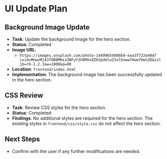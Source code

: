 # UI Update Plan

## Background Image Update
- **Task**: Update the background image for the hero section.
- **Status**: Completed
- **Image URL**: 
  - `https://images.unsplash.com/photo-1449965408869-eaa3f722e40d?ixid=MnwxMjA3fDB8MHxzZWFyY2h8MXx8ZHJpdmluZ3xlbnwwfHwwfHw%3D&ixlib=rb-1.2.1&w=1000&q=80`
- **Location**: `frontend/index.html`
- **Implementation**: The background image has been successfully updated in the hero section.

## CSS Review
- **Task**: Review CSS styles for the hero section.
- **Status**: Completed
- **Findings**: No additional styles are required for the hero section. The existing styles in `frontend/css/style.css` do not affect the hero section.

## Next Steps
- Confirm with the user if any further modifications are needed.
